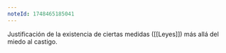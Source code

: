 ```yaml
---
noteId: 1748465185041
---
```


Justificación de la existencia de ciertas medidas ([[Leyes]]) más allá del miedo al castigo.